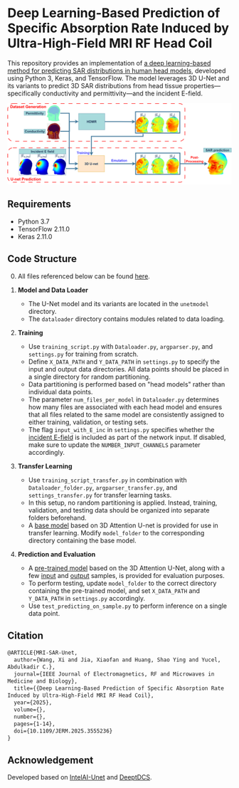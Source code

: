 # Deep Learning-Based Prediction of Specific Absorption Rate Induced by Ultra-High-Field MRI RF Head Coil

This repository provides an implementation of [a deep learning-based method for predicting SAR distributions in human head models](https://ieeexplore.ieee.org/document/10955187), developed using Python 3, Keras, and TensorFlow. The model leverages 3D U-Net and its variants to predict 3D SAR distributions from head tissue properties—specifically conductivity and permittivity—and the incident E-field.

![fig](./fig1_workflow.png)

## Requirements
- Python 3.7
- TensorFlow 2.11.0
- Keras 2.11.0

## Code Structure

0.  All files referenced below can be found [here](https://drive.google.com/drive/folders/1X0PezIlg--sGqLzdGbzWC3Psr_5r8Piz).

1. **Model and Data Loader**  
	- The U-Net model and its variants are located in the `unetmodel` directory.  
	- The `dataloader` directory contains modules related to data loading.

2. **Training**
	- Use `training_script.py` with `Dataloader.py`, `argparser.py`, and `settings.py` for training from scratch.  
	- Define `X_DATA_PATH` and `Y_DATA_PATH` in `settings.py` to specify the input and output data directories. All data points should be placed in a single directory for random partitioning.
	- Data partitioning is performed based on "head models" rather than individual data points.
	- The parameter `num_files_per_model` in `Dataloader.py` determines how many files are associated with each head model and ensures that all files related to the same model are consistently assigned to either training, validation, or testing sets.
	- The flag `input_with_E_inc` in `settings.py` specifies whether the [incident E-field](https://drive.google.com/file/d/1oJeuXd58RAO-PFKJLaSBPhvs67r4dX9T/) is included as part of the network input. If disabled, make sure to update the `NUMBER_INPUT_CHANNELS` parameter accordingly.

3. **Transfer Learning**
   - Use `training_script_transfer.py` in combination with `Dataloader_folder.py`, `argparser_transfer.py`, and `settings_transfer.py` for transfer learning tasks.
   - In this setup, no random partitioning is applied. Instead, training, validation, and testing data should be organized into separate folders beforehand.
   - A [base model](https://drive.google.com/drive/u/6/folders/1ABs5BAoyndzQ-R_BSueGacyLxYogJXMy) based on 3D Attention U-net is provided for use in transfer learning. Modify `model_folder`  to the  corresponding directory containing the base model.

5. **Prediction and Evaluation**  
	- A [pre-trained model](https://drive.google.com/drive/folders/1Qljd70njLiZq6ZpL0N5vzB_B9NCsjxjX) based on the 3D Attention U-Net, along with a few [input](https://drive.google.com/drive/folders/1zXiicbGBpRQegvpmvLLGJgpaxdTmrI7r) and [output](https://drive.google.com/drive/folders/1d6lj24RLgnywht4wfmmoTkknD9Yrfmkq) samples, is provided for evaluation purposes.
	- To perform testing, update `model_folder` to the correct directory containing the pre-trained model, and set `X_DATA_PATH` and `Y_DATA_PATH` in `settings.py` accordingly.
	- Use `test_predicting_on_sample.py` to perform inference on a single data point.


## Citation

```
@ARTICLE{MRI-SAR-Unet,
  author={Wang, Xi and Jia, Xiaofan and Huang, Shao Ying and Yucel, Abdulkadir C.},
  journal={IEEE Journal of Electromagnetics, RF and Microwaves in Medicine and Biology}, 
  title={{Deep Learning-Based Prediction of Specific Absorption Rate Induced by Ultra-High-Field MRI RF Head Coil}, 
  year={2025},
  volume={},
  number={},
  pages={1-14},
  doi={10.1109/JERM.2025.3555236}
}
```

## Acknowledgement

Developed based on [IntelAI-Unet](https://github.com/intel/unet/) and [DeeptDCS](https://github.com/jxf0623/DeeptDCS/).
